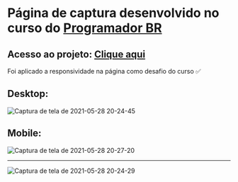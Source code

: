 # Página de captura desenvolvido no curso do [Programador BR](https://programadorbr.com/) 

## Acesso ao projeto: [Clique aqui](https://viniciusba95.github.io/Pagina-de-captura/)  

Foi aplicado a responsividade na página como desafio do curso ✅

## Desktop:

![Captura de tela de 2021-05-28 20-24-45](https://user-images.githubusercontent.com/66807967/120051178-fbf59300-bff5-11eb-9a53-76bac532cd8f.png)

## Mobile:

![Captura de tela de 2021-05-28 20-27-20](https://user-images.githubusercontent.com/66807967/120051200-162f7100-bff6-11eb-8e7c-1f743552464c.png)

--------------------------------------------------------------------------------------------------------------------------------------------------------------------

![Captura de tela de 2021-05-28 20-24-29](https://user-images.githubusercontent.com/66807967/120051262-5131a480-bff6-11eb-9f55-026673bde02e.png)


